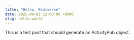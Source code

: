 ```yaml
---
title: "Hello, Fediverse"
date: 2025-08-03 12:00:00 +0000
slug: hello-world
---
```


This is a test post that should generate an ActivityPub object.
